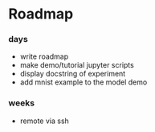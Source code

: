 # Roadmap

### days
- write roadmap
- make demo/tutorial jupyter scripts
- display docstring of experiment
- add mnist example to the model demo

### weeks 
- remote via ssh


